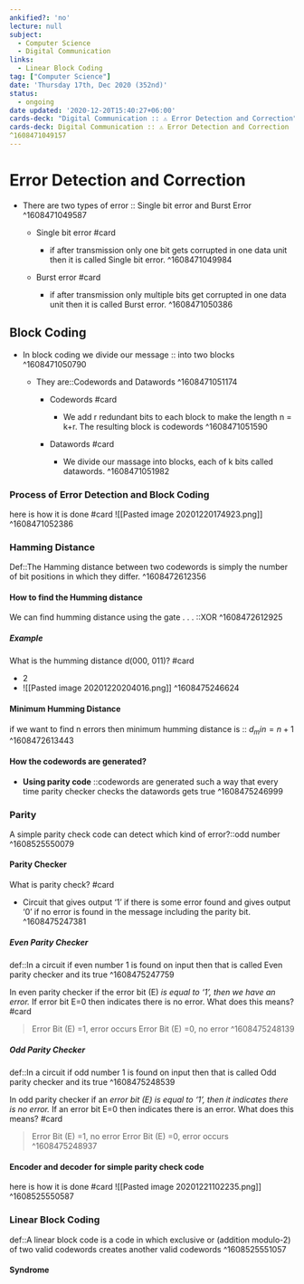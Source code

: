 ```yaml
---
ankified?: 'no'
lecture: null
subject:
  - Computer Science
  - Digital Communication
links:
  - Linear Block Coding
tag: ["Computer Science"]
date: 'Thursday 17th, Dec 2020 (352nd)'
status:
  - ongoing
date updated: '2020-12-20T15:40:27+06:00'
cards-deck: "Digital Communication :: ⚠ Error Detection and Correction"
cards-deck: Digital Communication :: ⚠ Error Detection and Correction
^1608471049157
---
```

# Error Detection and Correction
- There are two types of error :: Single bit error and Burst Error 
^1608471049587
	- Single bit error #card 
		- if after transmission only one bit gets corrupted in one data unit then it  is called Single bit error.
^1608471049984


	- Burst error #card
		- if after transmission only multiple bits get corrupted in one data unit then it is called  Burst error.
^1608471050386

## Block Coding
- In block coding we divide our message :: into two blocks
^1608471050790

	- They are::Codewords and Datawords
^1608471051174
	
		- Codewords #card
			- We add r redundant bits to each block to make the length n = k+r. The resulting block is codewords 
^1608471051590

		- Datawords #card
			- We divide our massage into blocks, each of k bits called datawords.
^1608471051982

### Process of Error Detection and Block Coding 
here is how it is done #card 
![[Pasted image 20201220174923.png]]
^1608471052386

### Hamming Distance
Def::The Hamming distance between two codewords is simply the number of bit positions in which they differ.
^1608472612356

#### How to find the Humming distance
We can find humming distance using the gate . . . ::XOR
^1608472612925

##### Example
What is the humming distance d(000, 011)? #card 
- 2
- ![[Pasted image 20201220204016.png]]
^1608475246624

#### Minimum Humming Distance
if we want to find n errors then minimum humming distance is :: $d_min = n+1$
^1608472613443

#### How the codewords are generated?
- **Using parity code** ::codewords are generated such a way that every time parity checker checks the datawords gets true
^1608475246999

###  Parity 
A simple parity check code can detect which kind of error?::odd number
^1608525550079

#### Parity Checker
What is parity check? #card 
-  Circuit that gives output ‘1’ if there is some error found and gives output ‘0’ if no error is found in the message including the parity bit.
^1608475247381


##### Even Parity Checker
def::In a circuit if even number 1 is found on input then that is called Even parity checker and its true 
^1608475247759

In even parity checker if the error bit (E) *is equal to ‘1’, then we have an error.* If error bit E=0 then indicates there is no error. What does this means? #card
>Error Bit (E) =1, error occurs
>Error Bit (E) =0, no error
^1608475248139

##### Odd Parity Checker
def::In a circuit if odd number 1 is found on input then that is called Odd parity checker and its true 
^1608475248539

In odd parity checker if an *error bit (E) is equal to ‘1’, then it indicates there is no error.* If an error bit E=0 then indicates there is an error. What does this means? #card 
>Error Bit (E) =1, no error
>Error Bit (E) =0, error occurs       
^1608475248937

#### Encoder and decoder for simple parity check code
here is how it is done #card
![[Pasted image 20201221102235.png]]
^1608525550587


### Linear Block Coding
def::A linear block code is a code in which exclusive or (addition modulo-2) of two valid codewords creates another valid codewords 
^1608525551057

#### Syndrome
